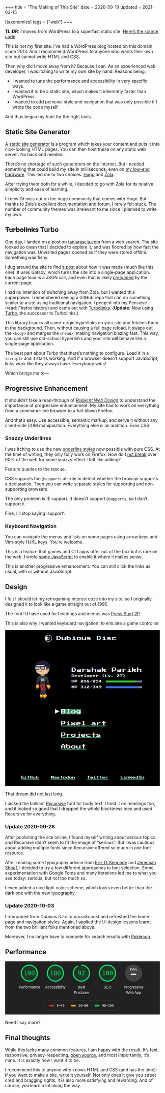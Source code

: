+++
title = "The Making of This Site"
date = 2020-09-19
updated = 2021-03-15

[taxonomies]
tags = ["web"]
+++

**TL;DR:** I moved from WordPress to a superfast static site. [Here’s the source code](https://github.com/dar5hak/dar5hak.github.io).

This is not my first site. I’ve had a WordPress blog hosted on this domain since 2013. And I recommend WordPress to anyone who wants their own site but cannot write HTML and CSS.

Then why did I move away from it? Because I can. As an experienced web developer, I was itching to write my own site by hand. Reasons being:

- I wanted to tune the performance and accessibility in very specific ways.
- I wanted it to be a static site, which makes it inherently faster than WordPress.
- I wanted to add personal style and navigation that was only possible if I wrote the code myself.

And thus began my hunt for the right tools.

## Static Site Generator

A [static site generator](https://www.staticgen.com/) is a program which takes your content and puts it into nice-looking HTML pages. You can then host these on any static web server. No back end needed.

There’s no shortage of such generators on the internet. But I needed something that could build my site in milliseconds, even on [my low-end hardware](/blog/life-with-low-end-hardware). This led me to two choices: [Hugo](https://gohugo.io/) and [Zola](https://www.getzola.org/).

After trying them both for a while, I decided to go with Zola for its relative simplicity and ease of learning.

I knew I’d miss out on the huge community that comes with Hugo. But thanks to Zola’s excellent documentation and forum, I rarely felt stuck. The number of community themes was irrelevant to me since I planned to write my own.

## <del>Turbolinks</del> Turbo

One day, I landed on a post on [taniarascia.com](https://www.taniarascia.com/) from a web search. The site looked so clean that I decided to explore it, and was floored by how fast the navigation was. Unvisited pages opened as if they were stored offline. Something was fishy.

I dug around the site to find [a post](https://www.taniarascia.com/migrating-from-wordpress-to-gatsby/) about how it was made (much like this one). It uses Gatsby, which turns the site into a single-page application. Each page load is a JSON call, and even that is likely [preloaded](https://developer.mozilla.org/en-US/docs/Web/HTML/Preloading_content) by the current page.

I had no intention of switching away from Zola, but I wanted this superpower. I remembered seeing a GitHub repo that can do something similar to a site using traditional navigation. I peeped into my Pensieve (read: Firefox history) and came out with [Turbolinks](https://github.com/turbolinks/turbolinks/). (**Update:** Now using [Turbo](https://turbo.hotwire.dev/), the successor to Turbolinks.)

This library hijacks all same-origin hyperlinks on your site and fetches them in the background. Then, without causing a full page reload, it swaps out the `<body>` and merges the `<head>`, making navigation blazing fast. This way, you can still use old-school hyperlinks and your site will behave like a single-page application.

The best part about Turbo that there’s nothing to configure. Load it in a `<script>` and it starts working. And if a browser doesn’t support JavaScript, links work like they always have. Everybody wins!

Which brings me to—

## Progressive Enhancement

It shouldn’t take a read-through of _[Resilient Web Design](https://resilientwebdesign.com/)_ to understand the importance of progressive enhancement. My site had to work on everything from a command-line browser to a full-blown Firefox.

And that’s easy. Use accessible, semantic markup, and serve it without any client-side DOM manipulation. Everything else is an addition. Even CSS.

### Snazzy Underlines

I was itching to use the new [underline styles](https://www.youtube.com/watch?v=sZS-7RX_c7g) now possible with pure CSS. At the time of writing, they only fully work on Firefox. How do I [not break](http://motherfuckingwebsite.com/) over 90% of the web for some snazzy effect I felt like adding?

Feature queries to the rescue.

CSS supports the `@supports` at-rule to detect whether the browser supports a declaration. Then you can write separate styles for supporting and non-supporting browsers.

The only problem is IE support. It doesn’t support `@supports`, so I don’t support it.

Fine, I’ll stop saying ‘support’.

### Keyboard Navigation

You can navigate the menus and lists on some pages using arrow keys and Vim-style HJKL keys. You’re welcome.

This is a feature that games and CLI apps offer out of the box but is rare on the web. I wrote [some JavaScript](https://github.com/dar5hak/dar5hak.github.io/blob/master/static/scripts/main.mjs) to enable it where it makes sense.

This is another progressive enhancement. You can still click the links as usual, with or without JavaScript.

## Design

I felt I should let my retrogaming interest ooze into my site, so I originally designed it to look like a game straight out of 1990.

The font I’d have used for headings and menus was [Press Start 2P](https://fonts.google.com/specimen/Press+Start+2P).

This is also why I wanted keyboard navigation: to emulate a game controller.

![Old design](/images/making-of-site/old-design.png)

That dream did not last long.

I picked the brilliant [Recursive](https://www.recursive.design/) font for body text. I tried it on headings too, and it looked so good that I dropped the whole blockiness idea and used Recursive for everything.

### Update 2020-09-28

After publishing the site online, I found myself writing about serious topics, and Recursive didn’t seem to fit the image of “serious”. But I was cautious about adding multiple fonts since Recursive offered so much in one font resource.

After reading some typography advice from [Erik D. Kennedy](https://learnui.design/blog/) and [Jeremiah Shoaf](https://www.typewolf.com/), I decided to try a few different approaches to font selection. Some experimentation with Google Fonts and many iterations led me to what you see today: serious, but not too much so.

I even added a nice light color scheme, which looks even better than the dark one with the new typography.

### Update 2020-10-03

I rebranded from _Dubious Disc_ to _prose&const_ and refreshed the home page and navigation styles. Again, I applied the UI design lessons learnt from the two brilliant folks mentioned above.

Moreover, I no longer have to compete for search results with [Pokémon](https://bulbapedia.bulbagarden.net/wiki/Dubious_Disc).

## Performance

![Google Lighthouse report with a Performance score of 100](/images/making-of-site/lighthouse.png)

Need I say more?

## Final thoughts

While this lacks many common features, I am happy with the result. It’s fast, responsive, privacy-respecting, [open source](https://github.com/dar5hak/dar5hak.github.io), and most importantly, it’s mine. It is exactly how I want it to be.

I recommend this to anyone who knows HTML and CSS (and has the time): if you want to make a site, write it yourself. Not only does it give you street cred and bragging rights, it is also more satisfying and rewarding. And of course, you learn a lot along the way.
